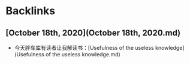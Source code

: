 
# Backlinks
## [October 18th, 2020](October 18th, 2020.md)
- 今天胖车库有读者让我解读书：[Usefulness of the useless knowledge](Usefulness of the useless knowledge.md)

